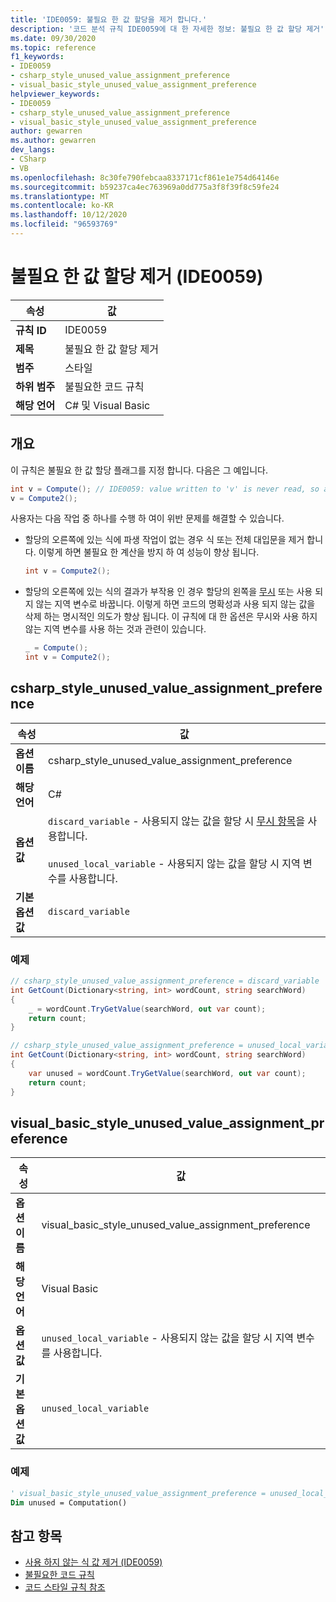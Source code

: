 ```yaml
---
title: 'IDE0059: 불필요 한 값 할당을 제거 합니다.'
description: '코드 분석 규칙 IDE0059에 대 한 자세한 정보: 불필요 한 값 할당 제거'
ms.date: 09/30/2020
ms.topic: reference
f1_keywords:
- IDE0059
- csharp_style_unused_value_assignment_preference
- visual_basic_style_unused_value_assignment_preference
helpviewer_keywords:
- IDE0059
- csharp_style_unused_value_assignment_preference
- visual_basic_style_unused_value_assignment_preference
author: gewarren
ms.author: gewarren
dev_langs:
- CSharp
- VB
ms.openlocfilehash: 8c30fe790febcaa8337171cf861e1e754d64146e
ms.sourcegitcommit: b59237ca4ec763969a0dd775a3f8f39f8c59fe24
ms.translationtype: MT
ms.contentlocale: ko-KR
ms.lasthandoff: 10/12/2020
ms.locfileid: "96593769"
---
```

# <a name="remove-unnecessary-value-assignment-ide0059"></a>불필요 한 값 할당 제거 (IDE0059)

|속성|값|
|-|-|
| **규칙 ID** | IDE0059 |
| **제목** | 불필요 한 값 할당 제거 |
| **범주** | 스타일 |
| **하위 범주** | 불필요한 코드 규칙 |
| **해당 언어** | C# 및 Visual Basic |

## <a name="overview"></a>개요

이 규칙은 불필요 한 값 할당 플래그를 지정 합니다. 다음은 그 예입니다. 

```csharp
int v = Compute(); // IDE0059: value written to 'v' is never read, so assignment to 'v' is unnecessary.
v = Compute2();
```

사용자는 다음 작업 중 하나를 수행 하 여이 위반 문제를 해결할 수 있습니다.

- 할당의 오른쪽에 있는 식에 파생 작업이 없는 경우 식 또는 전체 대입문을 제거 합니다. 이렇게 하면 불필요 한 계산을 방지 하 여 성능이 향상 됩니다.

  ```csharp
  int v = Compute2();
  ```

- 할당의 오른쪽에 있는 식의 결과가 부작용 인 경우 할당의 왼쪽을 [무시](../../../csharp/discards.md) 또는 사용 되지 않는 지역 변수로 바꿉니다. 이렇게 하면 코드의 명확성과 사용 되지 않는 값을 삭제 하는 명시적인 의도가 향상 됩니다. 이 규칙에 대 한 옵션은 무시와 사용 하지 않는 지역 변수를 사용 하는 것과 관련이 있습니다.

  ```csharp
  _ = Compute();
  int v = Compute2();
  ```

## <a name="csharp_style_unused_value_assignment_preference"></a>csharp_style_unused_value_assignment_preference

|속성|값|
|-|-|
| **옵션 이름** | csharp_style_unused_value_assignment_preference
| **해당 언어** | C# |
| **옵션 값** | `discard_variable` - 사용되지 않는 값을 할당 시 [무시 항목](../../../csharp/discards.md)을 사용합니다.<br /><br />`unused_local_variable` - 사용되지 않는 값을 할당 시 지역 변수를 사용합니다. |
| **기본 옵션 값** | `discard_variable` |

### <a name="example"></a>예제

```csharp
// csharp_style_unused_value_assignment_preference = discard_variable
int GetCount(Dictionary<string, int> wordCount, string searchWord)
{
    _ = wordCount.TryGetValue(searchWord, out var count);
    return count;
}

// csharp_style_unused_value_assignment_preference = unused_local_variable
int GetCount(Dictionary<string, int> wordCount, string searchWord)
{
    var unused = wordCount.TryGetValue(searchWord, out var count);
    return count;
}
```

## <a name="visual_basic_style_unused_value_assignment_preference"></a>visual_basic_style_unused_value_assignment_preference

|속성|값|
|-|-|
| **옵션 이름** | visual_basic_style_unused_value_assignment_preference
| **해당 언어** | Visual Basic |
| **옵션 값** | `unused_local_variable` - 사용되지 않는 값을 할당 시 지역 변수를 사용합니다. |
| **기본 옵션 값** | `unused_local_variable` |

### <a name="example"></a>예제

```vb
' visual_basic_style_unused_value_assignment_preference = unused_local_variable
Dim unused = Computation()
```

## <a name="see-also"></a>참고 항목

- [사용 하지 않는 식 값 제거 (IDE0059)](ide0058.md)
- [불필요한 코드 규칙](unnecessary-code-rules.md)
- [코드 스타일 규칙 참조](index.md)
